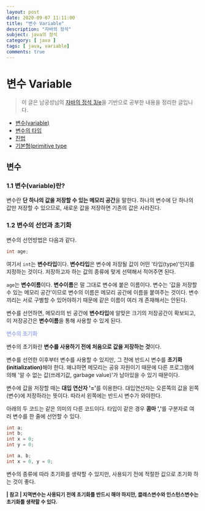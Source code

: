 ```yaml
---
layout: post
date: 2020-09-07 11:11:00
title: "변수 Variable"
description: "자바의 정석"
subject: java의 정석
category: [ java ]
tags: [ java, variable]
comments: true
---
```


# 변수 Variable

> 이 글은 남궁성님의 [자바의 정석 3/e](http://www.kyobobook.co.kr/product/detailViewKor.laf?mallGb=KOR&ejkGb=KOR&barcode=9788994492032)을 기반으로 공부한 내용을 정리한 글입니다.

+ [변수(variable)](#변수)
+ [변수의 타입](#변수의-타입)
+ [진법](#진법)
+ [기본형(primitive type](#기본형)

## 변수

### 1.1 변수(variable)란?

변수란 **단 하나의 값을 저장할 수 있는 메모리 공간**을 말한다. 하나의 변수에 단 하나의 값만 저장할 수 있으므로, 새로운 값을 저장하면 기존의 값은 사라진다.

### 1.2 변수의 선언과 초기화

변수의 선언방법은 다음과 같다.

```java
int age;
```

여기서 `int`는 **변수타입**이다. **변수타입**은 변수에 저장될 값이 어떤 '타입(type)'인지를 지정하는 것이다. 저장하고자 하는 값의 종류에 맞게 선택해서 적어주면 된다.

`age`는 **변수이름**이다. **변수이름**은 말 그대로 변수에 붙은 이름이다. 변수는 '값을 저장할 수 있는 메모리 공간'이므로 변수의 이름은 메모리 공간에 이름을 붙여주는 것이다. 변수끼리는 서로 구별할 수 있어야하기 때문에 같은 이름이 여러 개 존재해서는 안된다.

변수를 선언하면, 메모리의 빈 공간에 **변수타입**에 알맞은 크기의 저장공간이 확보되고, 이 저장공간은 **변수이름**을 통해 사용할 수 있게 된다.

<p style="color:#a0adec"><b>변수의 초기화</b></p>

변수의 초기화란 **변수를 사용하기 전에 처음으로 값을 저장하는 것**이다.

변수를 선언한 이후부터 변수를 사용할 수 있지만, 그 전에 반드시 변수를 <b>초기화(initialization)</b>해야 한다. 왜냐하면 메모리는 공유 자원이기 때문에 다른 프로그램에 의해 '알 수 없는 값(쓰레기값, garbage value)'가 남아있을 수 있기 때문이다.

변수에 값을 저장할 때는 <b>대입 연산자 '='</b>를 이용한다. 대입연산자는 오른쪽의 값을 왼쪽(변수)에 저장하라는 뜻이다. 따라서 왼쪽에는 반드시 변수가 와야한다.

아래의 두 코드는 같은 의미의 다른 코드이다. 타입이 같은 경우 <b>콤마 ','</b>를 구분자로 여러 변수를 한 줄에 선언할 수 있다.

```java
int a;
int b;
int x = 0;
int y = 0;
```

```java
int a, b;
int x = 0, y = 0;
```

변수의 종류에 따라 초기화를 생략할 수 있지만, 사용되기 전에 적절한 값으로 초기화 하는 것이 좋다.

<span style="font-size:13px">
<b>| 참고 | 지역변수는 사용되기 전에 초기화를 반드시 해야 하지만, 클래스변수와 인스턴스변수는 초기화를 생략할 수 있다.</b>
</span>
